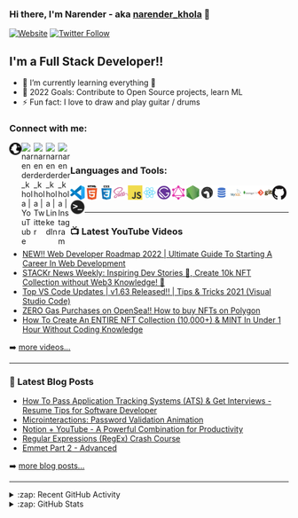 ### Hi there, I'm Narender - aka [narender_khola][website] 👋 

[![Website](https://img.shields.io/website?label=narender_khola.com&style=for-the-badge&url=https%3A%2F%2Fnarender_khola.com)](https://narender_khola.com)
[![Twitter Follow](https://img.shields.io/twitter/follow/narender_khola?color=1DA1F2&logo=twitter&style=for-the-badge)](https://twitter.com/intent/follow?original_referer=https%3A%2F%2Fgithub.com%2Fnarender_khola&screen_name=narender_khola)

## I'm a Full Stack Developer!!

- 🌱 I’m currently learning everything 🤣
- 🥅 2022 Goals: Contribute to Open Source projects, learn ML
- ⚡ Fun fact: I love to draw and play guitar / drums

### Connect with me:

[<img align="left" alt="narender_khola.com" width="22px" src="https://raw.githubusercontent.com/iconic/open-iconic/master/svg/globe.svg" />][website]
[<img align="left" alt="narender_khola | YouTube" width="22px" src="https://cdn.jsdelivr.net/npm/simple-icons@v3/icons/youtube.svg" />][youtube]
[<img align="left" alt="narender_khola | Twitter" width="22px" src="https://cdn.jsdelivr.net/npm/simple-icons@v3/icons/twitter.svg" />][twitter]
[<img align="left" alt="narender_khola | LinkedIn" width="22px" src="https://cdn.jsdelivr.net/npm/simple-icons@v3/icons/linkedin.svg" />][linkedin]
[<img align="left" alt="narender_khola | Instagram" width="22px" src="https://cdn.jsdelivr.net/npm/simple-icons@v3/icons/instagram.svg" />][instagram]

<br />

### Languages and Tools:

[<img align="left" alt="Visual Studio Code" width="26px" src="https://raw.githubusercontent.com/github/explore/80688e429a7d4ef2fca1e82350fe8e3517d3494d/topics/visual-studio-code/visual-studio-code.png" />][webdevplaylist]
[<img align="left" alt="HTML5" width="26px" src="https://raw.githubusercontent.com/github/explore/80688e429a7d4ef2fca1e82350fe8e3517d3494d/topics/html/html.png" />][webdevplaylist]
[<img align="left" alt="CSS3" width="26px" src="https://raw.githubusercontent.com/github/explore/80688e429a7d4ef2fca1e82350fe8e3517d3494d/topics/css/css.png" />][cssplaylist]
[<img align="left" alt="Sass" width="26px" src="https://raw.githubusercontent.com/github/explore/80688e429a7d4ef2fca1e82350fe8e3517d3494d/topics/sass/sass.png" />][cssplaylist]
[<img align="left" alt="JavaScript" width="26px" src="https://raw.githubusercontent.com/github/explore/80688e429a7d4ef2fca1e82350fe8e3517d3494d/topics/javascript/javascript.png" />][jsplaylist]
[<img align="left" alt="React" width="26px" src="https://raw.githubusercontent.com/github/explore/80688e429a7d4ef2fca1e82350fe8e3517d3494d/topics/react/react.png" />][reactplaylist]
[<img align="left" alt="Gatsby" width="26px" src="https://raw.githubusercontent.com/github/explore/e94815998e4e0713912fed477a1f346ec04c3da2/topics/gatsby/gatsby.png" />][webdevplaylist]
[<img align="left" alt="GraphQL" width="26px" src="https://raw.githubusercontent.com/github/explore/80688e429a7d4ef2fca1e82350fe8e3517d3494d/topics/graphql/graphql.png" />][webdevplaylist]
[<img align="left" alt="Node.js" width="26px" src="https://raw.githubusercontent.com/github/explore/80688e429a7d4ef2fca1e82350fe8e3517d3494d/topics/nodejs/nodejs.png" />][webdevplaylist]
[<img align="left" alt="Deno" width="26px" src="https://raw.githubusercontent.com/github/explore/361e2821e2dea67711cde99c9c40ed357061cf27/topics/deno/deno.png" />][webdevplaylist]
[<img align="left" alt="SQL" width="26px" src="https://raw.githubusercontent.com/github/explore/80688e429a7d4ef2fca1e82350fe8e3517d3494d/topics/sql/sql.png" />][webdevplaylist]
[<img align="left" alt="MySQL" width="26px" src="https://raw.githubusercontent.com/github/explore/80688e429a7d4ef2fca1e82350fe8e3517d3494d/topics/mysql/mysql.png" />][webdevplaylist]
[<img align="left" alt="MongoDB" width="26px" src="https://raw.githubusercontent.com/github/explore/80688e429a7d4ef2fca1e82350fe8e3517d3494d/topics/mongodb/mongodb.png" />][webdevplaylist]
[<img align="left" alt="Git" width="26px" src="https://raw.githubusercontent.com/github/explore/80688e429a7d4ef2fca1e82350fe8e3517d3494d/topics/git/git.png" />][webdevplaylist]
[<img align="left" alt="GitHub" width="26px" src="https://raw.githubusercontent.com/github/explore/78df643247d429f6cc873026c0622819ad797942/topics/github/github.png" />][webdevplaylist]
[<img align="left" alt="Terminal" width="26px" src="https://raw.githubusercontent.com/github/explore/80688e429a7d4ef2fca1e82350fe8e3517d3494d/topics/terminal/terminal.png" />][webdevplaylist]

<br />
<br />

---

### 📺 Latest YouTube Videos

<!-- YOUTUBE:START -->
- [NEW!! Web Developer Roadmap 2022 | Ultimate Guide To Starting A Career In Web Development](https://www.youtube.com/watch?v=7uJGjbkp0-U)
- [STACKr News Weekly: Inspiring Dev Stories 🚀, Create 10k NFT Collection without Web3 Knowledge! 🤯](https://www.youtube.com/watch?v=z2vpcQjpqno)
- [Top VS Code Updates | v1.63 Released!! | Tips &amp; Tricks 2021 &lpar;Visual Studio Code&rpar;](https://www.youtube.com/watch?v=q4F9OSon2n0)
- [ZERO Gas Purchases on OpenSea!! How to buy NFTs on Polygon](https://www.youtube.com/watch?v=peJ9zgNhyh0)
- [How To Create An ENTIRE NFT Collection &lpar;10,000+&rpar; &amp; MINT In Under 1 Hour Without Coding Knowledge](https://www.youtube.com/watch?v=AaCgydeMu64)
<!-- YOUTUBE:END -->

➡️ [more videos...](https://youtube.com/narender_khola)

---

### 📕 Latest Blog Posts

<!-- BLOG-POST-LIST:START -->
- [How To Pass Application Tracking Systems &lpar;ATS&rpar; &amp; Get Interviews - Resume Tips for Software Developer](https://dev.to/codestackr/how-to-pass-application-tracking-systems-ats-get-interviews-resume-tips-for-software-developer-4bmo)
- [Microinteractions: Password Validation Animation](https://dev.to/codestackr/microinteractions-password-validation-animation-5629)
- [Notion + YouTube - A Powerful Combination for Productivity](https://dev.to/codestackr/notion-youtube-a-powerful-combination-for-productivity-1def)
- [Regular Expressions &lpar;RegEx&rpar; Crash Course](https://dev.to/codestackr/regular-expressions-regex-crash-course-248n)
- [Emmet Part 2 - Advanced](https://dev.to/codestackr/emmet-part-2-advanced-4c65)
<!-- BLOG-POST-LIST:END -->

➡️ [more blog posts...](https://narender_khola.com)

---

<details>
  <summary>:zap: Recent GitHub Activity</summary>
  
<!--START_SECTION:activity-->
1. 🗣 Commented on [#2](https://github.com/narender_khola/portfolio-sass/issues/2) in [narender_khola/portfolio-sass](https://github.com/narender_khola/portfolio-sass)
2. ❗️ Closed issue [#2](https://github.com/narender_khola/portfolio-sass/issues/2) in [narender_khola/portfolio-sass](https://github.com/narender_khola/portfolio-sass)
3. ❌ Closed PR [#11](https://github.com/narender_khola/free-developer-resources/pull/11) in [narender_khola/free-developer-resources](https://github.com/narender_khola/free-developer-resources)
4. 🗣 Commented on [#11](https://github.com/narender_khola/free-developer-resources/issues/11) in [narender_khola/free-developer-resources](https://github.com/narender_khola/free-developer-resources)
5. 🎉 Merged PR [#10](https://github.com/narender_khola/free-developer-resources/pull/10) in [narender_khola/free-developer-resources](https://github.com/narender_khola/free-developer-resources)
<!--END_SECTION:activity-->

</details>

<details>
  <summary>:zap: GitHub Stats</summary>

  <img align="left" alt="narender_khola's GitHub Stats" src="https://github-readme-stats.narender_khola.vercel.app/api?username=narender_khola&show_icons=true&hide_border=true" />

</details>

[website]: https://narender_khola.com
[course]: http://vsCodeHero.com
[twitter]: https://twitter.com/narender_khola
[youtube]: https://youtube.com/narender_khola
[instagram]: https://instagram.com/narender_khola
[linkedin]: https://linkedin.com/in/narender_khola
[webdevplaylist]: https://www.youtube.com/playlist?list=PLkwxH9e_vrAJ0WbEsFA9W3I1W-g_BTsbt
[jsplaylist]: https://www.youtube.com/playlist?list=PLkwxH9e_vrALRJKu7wfXby3MKeflhTu6B
[cssplaylist]: https://www.youtube.com/playlist?list=PLkwxH9e_vrALSdvZuEh6gqQdmDoDIoqz4
[reactplaylist]: https://www.youtube.com/playlist?list=PLkwxH9e_vrAK4TdffpxKY3QGyHCpxFcQ0
